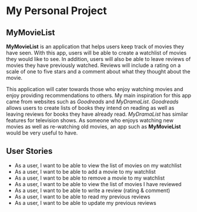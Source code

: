 # My Personal Project

## MyMovieList

**MyMovieList** is an application that helps users keep track of movies they have seen. With this app, users will be 
able to create a watchlist of movies they would like to see. In addition, users will also be able to leave reviews of 
movies they have previously watched. Reviews will include a rating on a scale of one to five stars and a comment about 
what they thought about the movie.

This application will cater towards those who enjoy watching movies and enjoy providing recommendations to others. My
main inspiration for this app came from websites such as *Goodreads* and *MyDramaList*. *Goodreads* allows users to create
lists of books they intend on reading as well as leaving reviews for books they have already read. *MyDramaList* has
similar features for television shows. As someone who enjoys watching new movies as well as re-watching old movies, an
app such as **MyMovieList** would be very useful to have.

## User Stories

- As a user, I want to be able to view the list of movies on my watchlist
- As a user, I want to be able to add a movie to my watchlist
- As a user, I want to be able to remove a movie to my watchlist 
- As a user, I want to be able to view the list of movies I have reviewed
- As a user, I want to be able to write a review (rating & comment)
- As a user, I want to be able to read my previous reviews
- As a user, I want to be able to update my previous reviews